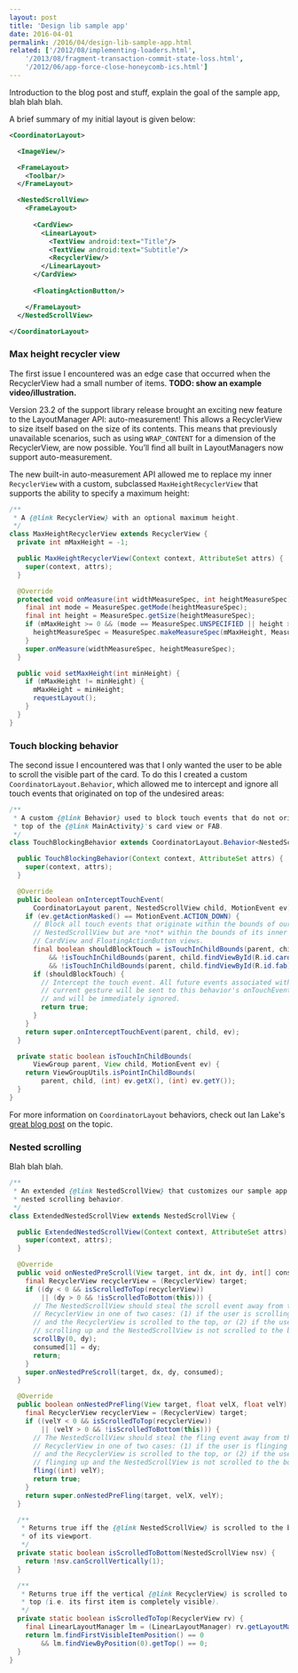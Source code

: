 ```yaml
---
layout: post
title: 'Design lib sample app'
date: 2016-04-01
permalink: /2016/04/design-lib-sample-app.html
related: ['/2012/08/implementing-loaders.html',
    '/2013/08/fragment-transaction-commit-state-loss.html',
    '/2012/06/app-force-close-honeycomb-ics.html']
---
```


<!--morestart-->

Introduction to the blog post and stuff, explain the goal of the sample app, blah blah blah.

<!--more-->

A brief summary of my initial layout is given below:

```xml
<CoordinatorLayout>

  <ImageView/>

  <FrameLayout>
    <Toolbar/>
  </FrameLayout>

  <NestedScrollView>
    <FrameLayout>
      
      <CardView>
        <LinearLayout>
          <TextView android:text="Title"/>
          <TextView android:text="Subtitle"/>
          <RecyclerView/>
        </LinearLayout>
      </CardView>
      
      <FloatingActionButton/>

    </FrameLayout>
  </NestedScrollView>

</CoordinatorLayout>
```

### Max height recycler view

The first issue I encountered was an edge case that occurred when the RecyclerView
had a small number of items. **TODO: show an example video/illustration.**

Version 23.2 of the support library release brought an exciting new feature to the 
LayoutManager API: auto-measurement! This allows a RecyclerView to size itself
based on the size of its contents. This means that previously unavailable scenarios, 
such as using `WRAP_CONTENT` for a dimension of the RecyclerView, are now possible. 
You’ll find all built in LayoutManagers now support auto-measurement.

The new built-in auto-measurement API allowed me to replace my inner `RecyclerView`
with a custom, subclassed `MaxHeightRecyclerView` that supports the ability to 
specify a maximum height:

```java
/**
 * A {@link RecyclerView} with an optional maximum height.
 */
class MaxHeightRecyclerView extends RecyclerView {
  private int mMaxHeight = -1;

  public MaxHeightRecyclerView(Context context, AttributeSet attrs) {
    super(context, attrs);
  }

  @Override
  protected void onMeasure(int widthMeasureSpec, int heightMeasureSpec) {
    final int mode = MeasureSpec.getMode(heightMeasureSpec);
    final int height = MeasureSpec.getSize(heightMeasureSpec);
    if (mMaxHeight >= 0 && (mode == MeasureSpec.UNSPECIFIED || height > mMaxHeight)) {
      heightMeasureSpec = MeasureSpec.makeMeasureSpec(mMaxHeight, MeasureSpec.AT_MOST);
    }
    super.onMeasure(widthMeasureSpec, heightMeasureSpec);
  }

  public void setMaxHeight(int minHeight) {
    if (mMaxHeight != minHeight) {
      mMaxHeight = minHeight;
      requestLayout();
    }
  }
}
```

### Touch blocking behavior

The second issue I encountered was that I only wanted the user to be able to scroll
the visible part of the card. To do this I created a custom `CoordinatorLayout.Behavior`,
which allowed me to intercept and ignore all touch events that originated on top of the
undesired areas:

```java
/**
 * A custom {@link Behavior} used to block touch events that do not originate on
 * top of the {@link MainActivity}'s card view or FAB.
 */
class TouchBlockingBehavior extends CoordinatorLayout.Behavior<NestedScrollView> {

  public TouchBlockingBehavior(Context context, AttributeSet attrs) {
    super(context, attrs);
  }

  @Override
  public boolean onInterceptTouchEvent(
      CoordinatorLayout parent, NestedScrollView child, MotionEvent ev) {
    if (ev.getActionMasked() == MotionEvent.ACTION_DOWN) {
      // Block all touch events that originate within the bounds of our
      // NestedScrollView but are *not* within the bounds of its inner
      // CardView and FloatingActionButton views.
      final boolean shouldBlockTouch = isTouchInChildBounds(parent, child, ev)
          && !isTouchInChildBounds(parent, child.findViewById(R.id.cardview), ev)
          && !isTouchInChildBounds(parent, child.findViewById(R.id.fab), ev);
      if (shouldBlockTouch) {
        // Intercept the touch event. All future events associated with the
        // current gesture will be sent to this behavior's onTouchEvent() method
        // and will be immediately ignored.
        return true;
      }
    }
    return super.onInterceptTouchEvent(parent, child, ev);
  }

  private static boolean isTouchInChildBounds(
      ViewGroup parent, View child, MotionEvent ev) {
    return ViewGroupUtils.isPointInChildBounds(
        parent, child, (int) ev.getX(), (int) ev.getY());
  }
}
```

For more information on `CoordinatorLayout` behaviors, check out Ian Lake's 
[great blog post][IanLakeCoordinatorLayoutBlogPost] on the topic.

### Nested scrolling

Blah blah blah.

```java
/**
 * An extended {@link NestedScrollView} that customizes our sample app's
 * nested scrolling behavior.
 */
class ExtendedNestedScrollView extends NestedScrollView {

  public ExtendedNestedScrollView(Context context, AttributeSet attrs) {
    super(context, attrs);
  }

  @Override
  public void onNestedPreScroll(View target, int dx, int dy, int[] consumed) {
    final RecyclerView recyclerView = (RecyclerView) target;
    if ((dy < 0 && isScrolledToTop(recyclerView))
        || (dy > 0 && !isScrolledToBottom(this))) {
      // The NestedScrollView should steal the scroll event away from the
      // RecyclerView in one of two cases: (1) if the user is scrolling down
      // and the RecyclerView is scrolled to the top, or (2) if the user is
      // scrolling up and the NestedScrollView is not scrolled to the bottom.
      scrollBy(0, dy);
      consumed[1] = dy;
      return;
    }
    super.onNestedPreScroll(target, dx, dy, consumed);
  }

  @Override
  public boolean onNestedPreFling(View target, float velX, float velY) {
    final RecyclerView recyclerView = (RecyclerView) target;
    if ((velY < 0 && isScrolledToTop(recyclerView))
        || (velY > 0 && !isScrolledToBottom(this))) {
      // The NestedScrollView should steal the fling event away from the
      // RecyclerView in one of two cases: (1) if the user is flinging down
      // and the RecyclerView is scrolled to the top, or (2) if the user is
      // flinging up and the NestedScrollView is not scrolled to the bottom.
      fling((int) velY);
      return true;
    }
    return super.onNestedPreFling(target, velX, velY);
  }

  /**
   * Returns true iff the {@link NestedScrollView} is scrolled to the bottom
   * of its viewport.
   */
  private static boolean isScrolledToBottom(NestedScrollView nsv) {
    return !nsv.canScrollVertically(1);
  }

  /**
   * Returns true iff the vertical {@link RecyclerView} is scrolled to the
   * top (i.e. its first item is completely visible).
   */
  private static boolean isScrolledToTop(RecyclerView rv) {
    final LinearLayoutManager lm = (LinearLayoutManager) rv.getLayoutManager();
    return lm.findFirstVisibleItemPosition() == 0
        && lm.findViewByPosition(0).getTop() == 0;
  }
}
```

  [IanLakeCoordinatorLayoutBlogPost]: https://medium.com/google-developers/intercepting-everything-with-coordinatorlayout-behaviors-8c6adc140c26#.qcr10khph

